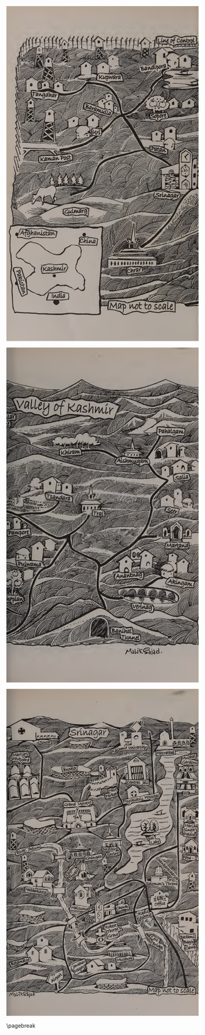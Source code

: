 ![Kashmir Map 1](assets/map1.png)

![Kashmir Valley](assets/map2.png)

![Srinagar](assets/map3.png)

\pagebreak
